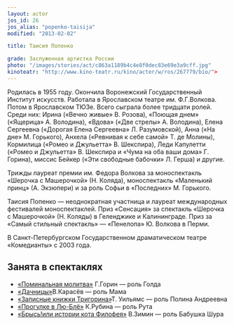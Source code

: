 ```yaml
---
layout: actor
jos_id: 26
jos_alias: "popenko-taisija"
modified: "2013-02-02"

title: Таисия Попенко

grade: Заслуженная артистка России
photo: "/images/stories/act/c863a1189b4c4e8f0dec83e69e3a9cff.jpg"
kinoteatr: "http://www.kino-teatr.ru/kino/acter/w/ros/267779/bio/">
---
```


Родилась в 1955 году. Окончила Воронежский Государственный Институт искусств. Работала в Ярославском театре им. Ф.Г.Волкова. Потом в Ярославском ТЮЗе. Всего сыграла более тридцати ролей. Среди них: Ирина («Вечно живые» В. Розова), «Поющая днем» («Ящерица» А. Володина), «Вдова» («Две стрелы» А. Володина), Елена Сергеевна («Дорогая Елена Сергеевна» Л. Разумовской), Анна («На дне» М. Горького), Анхела («Ревнивая к себе самой» Т. де Молины), Кормилица («Ромео и Джульетта» В. Шекспира), Леди Капулетти («Ромео и Джульетта» В. Шекспира и «Чума на оба ваши дома» Г. Горина), миссис Бейкер («Эти свободные бабочки» Л. Герша) и другие.

Трижды лауреат премии им. Федора Волкова за моноспектакль «Шерочка с Машерочкой» (Н. Коляда), моноспектакль «Маленький принц» (А. Экзюпери) и за роль Софьи в «Последних» М. Горького.

Таисия Попенко — неоднократная участница и лауреат международных фестивалей моноспектаклей. Приз «Сенсация» за спектакль «Шерочка с Машерочкой» (Н. Коляды) в Геленджике и Калининграде. Приз за «Самый стильный спектакль» — «Пенелопа» Ю. Волкова в Перми.

В Санкт-Петербургском Государственном драматическом театре «Комедианты» с 2003 года.


## Занята в спектаклях

- [«Поминальная молитва»](97-pominalnaia-molitva.html) Г.Горин — роль Голда
- [«Дачницы»](43-dachnici.html)В.Карасёв — роль Мама
- [«Записные книжки Тригорина»](72-trigorin.html)Т. Уильямс — роль Полина Андреевна
- [«Прогулке в Лю-Блё»](73-progulka-v-ly-blio.html) К.Рубина — роль Рута
- [«Брысь!или истории кота Филофея»](40-bris-ili-istoria-kota-filifeia.html) В.Зимин — роль Бабушка Шура